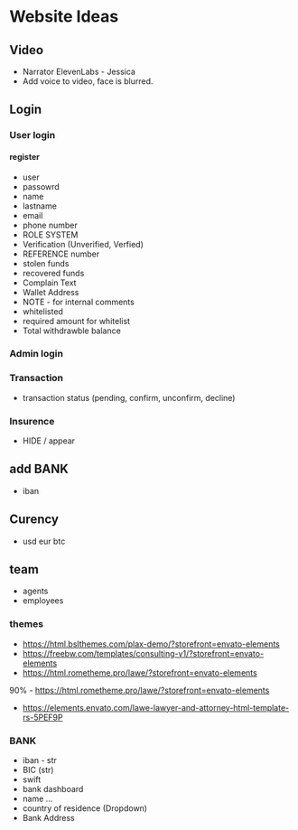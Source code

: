 # Website Ideas


## Video
- Narrator ElevenLabs - Jessica
- Add voice to video, face is blurred.


## Login
### User login
#### register
- user
- passowrd
- name
- lastname
- email
- phone number
- ROLE SYSTEM
- Verification (Unverified, Verfied)
- REFERENCE number
- stolen funds
- recovered funds
- Complain Text
- Wallet Address
- NOTE - for internal comments
- whitelisted
- required amount for whitelist
- Total withdrawble balance
### Admin login

### Transaction
- transaction status (pending, confirm, unconfirm, decline)
### Insurence
- HIDE / appear


## add BANK
- iban

## Curency
- usd eur btc

## team
- agents
- employees
 

 ### themes
 - https://html.bslthemes.com/plax-demo/?storefront=envato-elements
 - https://freebw.com/templates/consulting-v1/?storefront=envato-elements
 - https://html.rometheme.pro/lawe/?storefront=envato-elements

 90% - https://html.rometheme.pro/lawe/?storefront=envato-elements

- https://elements.envato.com/lawe-lawyer-and-attorney-html-template-rs-5PEF9P

### BANK
- iban - str
- BIC (str)
- swift
- bank dashboard
- name ...
- country of residence (Dropdown)
- Bank Address



